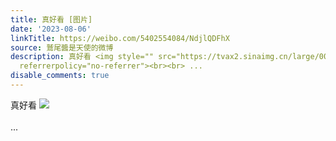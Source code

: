```yaml
---
title: 真好看 [图片]
date: '2023-08-06'
linkTitle: https://weibo.com/5402554084/NdjlQDFhX
source: 鷲尾醬是天使的微博
description: 真好看 <img style="" src="https://tvax2.sinaimg.cn/large/005TCz76gy1hgmy2yn77bj30q811lwh1.jpg"
  referrerpolicy="no-referrer"><br><br> ...
disable_comments: true
---
```

真好看 <img style="" src="https://tvax2.sinaimg.cn/large/005TCz76gy1hgmy2yn77bj30q811lwh1.jpg" referrerpolicy="no-referrer"><br><br> ...